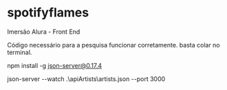 # spotifyflames
Imersão Alura - Front End

Código necessário para a pesquisa funcionar corretamente. basta colar no terminal.

npm install -g json-server@0.17.4

json-server --watch .\apiArtists\artists.json --port 3000
